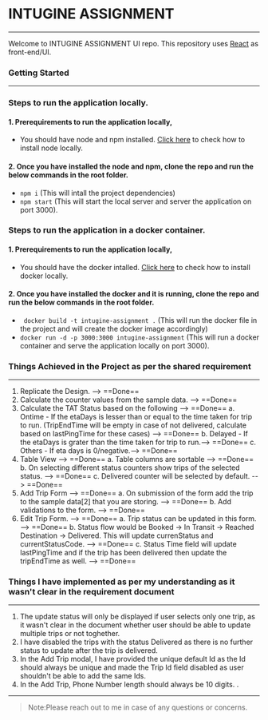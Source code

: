 # INTUGINE ASSIGNMENT 
 
---
 
Welcome to INTUGINE ASSIGNMENT UI repo. This repository uses [React](https://react.dev/) as front-end/UI.
 
### Getting Started
 
---
### Steps to run the application locally.

#### 1. Prerequirements to run the application locally,
 
- You should have node and npm installed. [Click here](https://nodejs.org/en) to check how to install node locally.

#### 2. Once you have installed the node and npm, clone the repo and run the below commands in the root folder.

- ``` npm i ``` (This will intall the project dependencies)
- ``` npm start ``` (This will start the local server and server the application on port 3000).


### Steps to run the application in a docker container.

 #### 1. Prerequirements to run the application locally,
 
- You should have the docker intalled. [Click here](https://docs.docker.com/get-docker/) to check how to install docker locally.

#### 2. Once you have installed the docker and it is running, clone the repo and run the below commands in the root folder.

- ``` docker build -t intugine-assignment .``` (This will run the docker file in the project and will create the docker image accordingly)
- ``` docker run -d -p 3000:3000 intugine-assignment ``` (This will run a docker container and serve the application locally on port 3000).


 
### Things Achieved in the Project as per the shared requirement
 
---
 
1. Replicate the Design. --> ==Done==
2. Calculate the counter values from the sample data. --> ==Done==
3. Calculate the TAT Status based on the following --> ==Done==
a. Ontime - If the etaDays is lesser than or equal to the time taken for trip to run.
(TripEndTime will be empty in case of not delivered, calculate based on lastPingTime for these cases) --> ==Done==
b. Delayed - If the etaDays is grater than the time taken for trip to run.--> ==Done==
c. Others - If eta days is 0/negative.--> ==Done==
4. Table View --> ==Done==
a. Table columns are sortable --> ==Done==
b. On selecting different status counters show trips of the selected status. --> ==Done==
c. Delivered counter will be selected by default. --> ==Done==
5. Add Trip Form --> ==Done==
a. On submission of the form add the trip to the sample data[2] that you are storing. --> ==Done==
b. Add validations to the form. --> ==Done==
6. Edit Trip Form. --> ==Done==
a. Trip status can be updated in this form. --> ==Done==
b. Status flow would be Booked -> In Transit -> Reached Destination -> Delivered. This will update currenStatus and currentStatusCode. --> ==Done==
c. Status Time field will update lastPingTime and if the trip has been delivered then update the tripEndTime as well. --> ==Done==
 

### Things I have implemented as per my understanding as it wasn't clear in the requirement document
 
---
 
 1. The update status will only be displayed if user selects only one trip, as it wasn't clear in the document whether user should be able to update multiple trips or not toghether.
 2. I have disabled the trips with the status Delivered as there is no further status to update after the trip is delivered.
 3. In the Add Trip modal, I have provided the unique default Id as the Id should always be unique and made the Trip Id field disabled as user shouldn't be able to add the same Ids.
 4. In the Add Trip, Phone Number length should always be 10 digits.
 . 
 ---


> Note:Please reach out to me in  case of any questions or concerns.